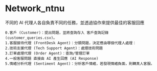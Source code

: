 # Network_ntnu
不同的 AI 代理人各自負責不同的任務，並透過協作來提供最佳的客服回應

	0.客戶 (Customer)：提出問題，並將查詢存入 客戶查詢記錄 (customer_queries.csv)。
	1.客服接待代理 (FrontDesk Agent)：分類問題，決定應由哪個代理人處理：
	2.技術支援代理 (Tech Support Agent)：處理技術問題
	3.訂單處理代理 (Order Agent)：查詢/管理訂單
	4.一般客服問題 直接由 AI 產生回應 (AI Response)
	5.情緒分析代理 (Sentiment Agent)：分析客戶情緒，若發現情緒負面，則轉真人客服。
